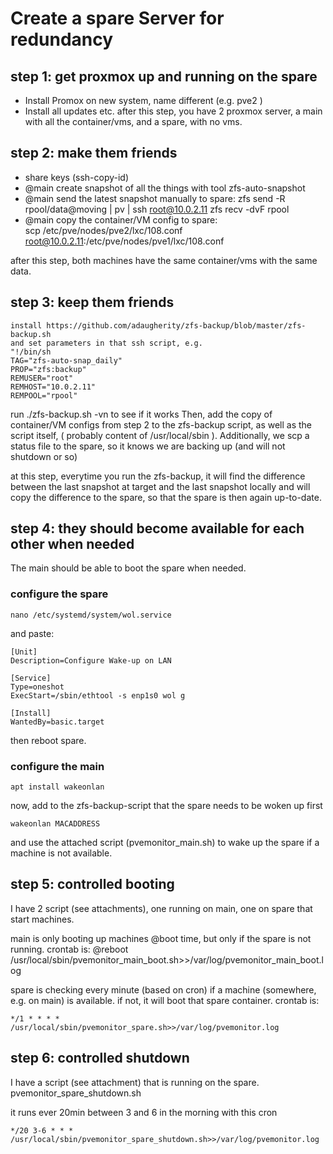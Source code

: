 # Create a spare Server for redundancy

## step 1: get proxmox up and running on the spare

- Install Promox on new system, name different (e.g. pve2 )
- Install all updates etc.
after this step, you have 2 proxmox server, a main with all the container/vms, and a spare, with no vms.

## step 2: make them friends

- share keys (ssh-copy-id)
- @main create snapshot of all the things with tool zfs-auto-snapshot
- @main send the latest snapshot manually to spare:
   zfs send -R rpool/data@moving | pv | ssh root@10.0.2.11 zfs recv -dvF rpool
- @main copy the container/VM config to spare:  
   scp /etc/pve/nodes/pve2/lxc/108.conf root@10.0.2.11:/etc/pve/nodes/pve1/lxc/108.conf

after this step, both machines have the same container/vms with the same data.

## step 3: keep them friends

    install https://github.com/adaugherity/zfs-backup/blob/master/zfs-backup.sh
    and set parameters in that ssh script, e.g.
    "!/bin/sh
    TAG="zfs-auto-snap_daily"
    PROP="zfs:backup"
    REMUSER="root"
    REMHOST="10.0.2.11"
    REMPOOL="rpool"

run ./zfs-backup.sh -vn to see if it works
Then, add the copy of container/VM configs from step 2 to the zfs-backup script, as well as the script itself, ( probably content of /usr/local/sbin ).
Additionally, we scp a status file to the spare, so it knows we are backing up (and will not shutdown or so)

at this step, everytime you run the zfs-backup, it will find the difference between the last snapshot at target and the last snapshot locally and will copy the difference to the spare, so that the spare is then again up-to-date.

## step 4: they should become available for each other when needed

The main should be able to boot the spare when needed.

### configure the spare

    nano /etc/systemd/system/wol.service

and paste:

    [Unit]
    Description=Configure Wake-up on LAN

    [Service]
    Type=oneshot
    ExecStart=/sbin/ethtool -s enp1s0 wol g

    [Install]
    WantedBy=basic.target

then reboot spare.

### configure the main

    apt install wakeonlan

now, add to the zfs-backup-script that the spare needs to be woken up first

    wakeonlan MACADDRESS 

and use the attached script (pvemonitor_main.sh) to wake up the spare if a machine is not available.

## step 5: controlled booting

I have 2 script (see attachments), one running on main, one on spare that start machines.

main is only booting up machines @boot time, but only if the spare is not running.
crontab is:
    @reboot /usr/local/sbin/pvemonitor_main_boot.sh>>/var/log/pvemonitor_main_boot.log

spare is checking every minute (based on cron) if a machine (somewhere, e.g. on main) is available. if not, it will boot that spare container.
crontab is: 

    */1 * * * * /usr/local/sbin/pvemonitor_spare.sh>>/var/log/pvemonitor.log

## step 6: controlled shutdown

I have a script (see attachment) that is running on the spare.
   pvemonitor_spare_shutdown.sh

it runs ever 20min between 3 and 6 in the morning with this cron

    */20 3-6 * * * /usr/local/sbin/pvemonitor_spare_shutdown.sh>>/var/log/pvemonitor.log

